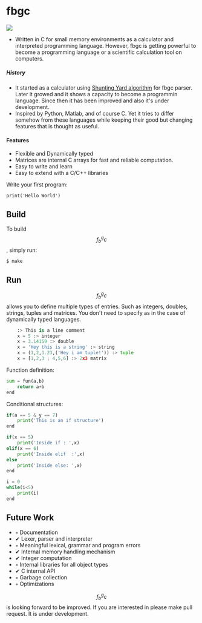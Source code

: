 # fbgc
![](https://fbgencer.github.io/editor.md/images/logos/)

- Written in C for small memory environments as a calculator and interpreted programming language. However, fbgc is getting powerful to become a programming language or a scientific calculation tool on computers.

##### History
- It started as a calculator using [Shunting Yard algorithm](https://en.wikipedia.org/wiki/Shunting-yard_algorithm) for fbgc parser. Later it growed and it shows a capacity to become a programmin language. Since then it has been improved and also it's under development.
- Inspired by Python, Matlab, and of course C. Yet it tries to differ somehow from these languages while keeping their good but changing features that is thought as useful.

#### Features
- Flexible and Dynamically typed
- Matrices are internal C arrays for fast and reliable computation.
- Easy to write and learn
- Easy to extend with a C/C++ libraries

Write your first program:

	print('Hello World')

## Build

 To build $$f_{b}^{g}c$$, simply run:

    $ make

## Run

$$f_{b}^{g}c$$ allows you to define multiple types of entries. Such as integers, doubles, strings, tuples and matrices. You don't need to specify as in the case of dynamically typed languages.

```python
	:> This is a line comment
	x = 5 :> integer
	x = 3.14159 :> double
	x = 'Hey this is a string' :> string
	x = (1,2,1.23,('Hey i am tuple!')) :> tuple
	x = [1,2,3 ; 4,5,6] :> 2x3 matrix
```
Function definition:
```python
sum = fun(a,b)
	return a+b
end
```


Conditional structures:
```python
if(a == 5 & y == 7)
	print('This is an if structure')
end

if(x == 5)
	print('Inside if : ',x)
elif(x == 6)
	print('Inside elif  :',x)
else
	print('Inside else: ',x)
end

i = 0
while(i<5)
	print(i)
end
```

## Future Work

  - ◦ Documentation
  - ✔ Lexer, parser and interpreter
  - ◦ Meaningful lexical, grammar and program errors
  - ✔ Internal memory handling mechanism
  - ✔ Integer computation
  - ◦ Internal libraries for all object types
  - ✔ C internal API
  - ◦ Garbage collection
  - ◦ Optimizations

$$f_{b}^{g}c$$  is looking forward to be improved. If you are interested in please make pull request. It is under development.